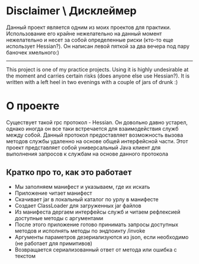 # Disclaimer \ Дисклеймер
Данный проект является одним из моих проектов для практики. Использование его крайне нежелательно на данный момент 
нежелательно и несет за собой определенные риски (кто-то еще использует Hessian?). Он написан левой пяткой за два вечера под пару баночек хмельного:)

------------
This project is one of my practice projects. Using it is highly undesirable at the moment and carries certain risks (does anyone else use Hessian?). It is written with a left heel in two
evenings with a couple of jars of drunk :)

# О проекте
Существует такой rpc протокол - Hessian. Он довольно давно устарел, однако иногда он все таки встречается для 
взаимодействия служб между собой. Данный протокол предоставляет возможность вызова методов службы удаленно на основе 
общей интерфейсной части. Этот проект представляет собой универсальный Java клиент для выполнения запросов к службам 
на основе данного протокола

## Кратко про то, как это работает
 * Мы заполняем манифест и указываем, где их искать
 * Приложение читает манифест
 * Скачивает jar в локальный каталог по урлу в манифесте
 * Создает ClassLoader для загруженных jar файлов
 * Из манифеста дергаем интерфейсы служб и читаем рефлексией доступные методы с аргументами
 * После этого приложение готово принимать запросы доступных методов и исполнять методы по эндпоинту /invoke
 * Аргументы параметров дезериализуются из json, если необходимо (не работает для примитивов)
 * Возвращается сериализованный ответ от метода или ошибка с текстом

